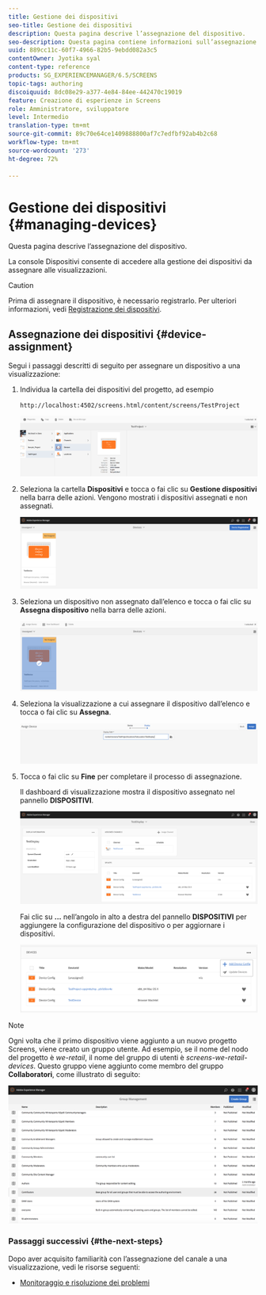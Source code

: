 ```yaml
---
title: Gestione dei dispositivi
seo-title: Gestione dei dispositivi
description: Questa pagina descrive l’assegnazione del dispositivo.
seo-description: Questa pagina contiene informazioni sull’assegnazione dei dispositivi. La console Dispositivi consente di accedere alla gestione dei dispositivi da assegnare alle visualizzazioni.
uuid: 889cc11c-60f7-4966-82b5-9ebdd082a3c5
contentOwner: Jyotika syal
content-type: reference
products: SG_EXPERIENCEMANAGER/6.5/SCREENS
topic-tags: authoring
discoiquuid: 8dc08e29-a377-4e84-84ee-442470c19019
feature: Creazione di esperienze in Screens
role: Amministratore, sviluppatore
level: Intermedio
translation-type: tm+mt
source-git-commit: 89c70e64ce1409888800af7c7edfbf92ab4b2c68
workflow-type: tm+mt
source-wordcount: '273'
ht-degree: 72%

---
```



# Gestione dei dispositivi {#managing-devices}

Questa pagina descrive l’assegnazione del dispositivo.

La console Dispositivi consente di accedere alla gestione dei dispositivi da assegnare alle visualizzazioni.

>[!CAUTION]
>
>Prima di assegnare il dispositivo, è necessario registrarlo. Per ulteriori informazioni, vedi [Registrazione dei dispositivi](device-registration.md).

## Assegnazione dei dispositivi {#device-assignment}

Segui i passaggi descritti di seguito per assegnare un dispositivo a una visualizzazione:

1. Individua la cartella dei dispositivi del progetto, ad esempio

   `http://localhost:4502/screens.html/content/screens/TestProject`

   ![chlimage_1-32](assets/chlimage_1-32.png)

1. Seleziona la cartella **Dispositivi** e tocca o fai clic su **Gestione dispositivi** nella barra delle azioni. Vengono mostrati i dispositivi assegnati e non assegnati.

   ![chlimage_1-33](assets/chlimage_1-33.png)

1. Seleziona un dispositivo non assegnato dall’elenco e tocca o fai clic su **Assegna dispositivo** nella barra delle azioni.

   ![chlimage_1-34](assets/chlimage_1-34.png)

1. Seleziona la visualizzazione a cui assegnare il dispositivo dall’elenco e tocca o fai clic su **Assegna**.

   ![chlimage_1-35](assets/chlimage_1-35.png)

1. Tocca o fai clic su **Fine** per completare il processo di assegnazione.


   Il dashboard di visualizzazione mostra il dispositivo assegnato nel pannello **DISPOSITIVI**.

   ![chlimage_1-37](assets/chlimage_1-37.png)

   Fai clic su **...** nell’angolo in alto a destra del pannello **DISPOSITIVI** per aggiungere la configurazione del dispositivo o per aggiornare i dispositivi.

   ![chlimage_1-38](assets/chlimage_1-38.png)

>[!NOTE]
>
>Ogni volta che il primo dispositivo viene aggiunto a un nuovo progetto Screens, viene creato un gruppo utente.
>Ad esempio, se il nome del nodo del progetto è *we-retail*, il nome del gruppo di utenti è *screens-we-retail-devices*.
>Questo gruppo viene aggiunto come membro del gruppo **Collaboratori**, come illustrato di seguito:

![chlimage_1-39](assets/chlimage_1-39.png)

### Passaggi successivi {#the-next-steps}

Dopo aver acquisito familiarità con l’assegnazione del canale a una visualizzazione, vedi le risorse seguenti:

* [Monitoraggio e risoluzione dei problemi](monitoring-screens.md)

